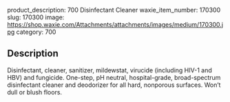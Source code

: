 product_description:  700 Disinfectant Cleaner
waxie_item_number: 170300
slug: 170300
image: https://shop.waxie.com/Attachments/attachments/images/medium/170300.jpg
category: 700

## Description
Disinfectant, cleaner, sanitizer, mildewstat, virucide (including HIV-1 and HBV) and fungicide. One-step, pH neutral, hospital-grade, broad-spectrum disinfectant cleaner and deodorizer for all hard, nonporous surfaces. Won’t dull or blush floors.
